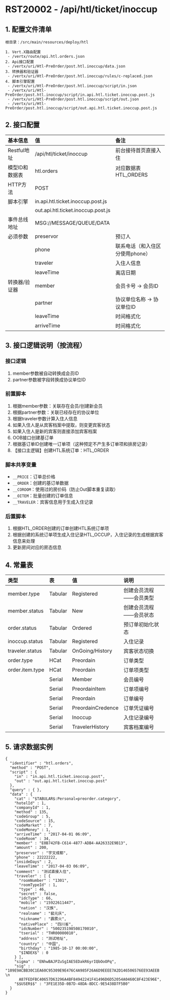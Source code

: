 # RST20002 - /api/htl/ticket/inoccup

## 1. 配置文件清单

```
根目录：/src/main/resources/deploy/htl

1. Vert.X路由配置
 - /vertx/route/api.htl.orders.json
2. Api接口配置
 - /vertx/uri/Htl-PreOrder/post.htl.inoccup/data.json
3. 转换器和验证器
 - /vertx/uri/Htl-PreOrder/post.htl.inoccup/rules/c-replaced.json
4. 脚本引擎配置
 - /vertx/uri/Htl-PreOrder/post.htl.inoccup/script/in.json
 - /vertx/uri/Htl-PreOrder/post.htl.inoccup/script/in.api.htl.ticket.inoccup.post.js
 - /vertx/uri/Htl-PreOrder/post.htl.inoccup/script/out.json
 - /vertx/uri/Htl-PreOrder/post.htl.inoccup/script/out.api.htl.ticket.inoccup.post.js
```

## 2. 接口配置

| 基本信息 | 值 | 备注 |
| :--- | :--- | :--- |
| Restful地址 | /api/htl/ticket/inoccup | 前台接待首页直接入住 |
| 模型ID和数据表 | htl.orders | 对应数据表HTL\_ORDERS |
| HTTP方法 | POST |  |
| 脚本引擎 | in.api.htl.ticket.inoccup.post.js |  |
|  | out.api.htl.ticket.inoccup.post.js |  |
| 事件总线地址 | MSG://MESSAGE/QUEUE/DATA |  |
| 必须参数 | preservor | 预订人 |
|  | phone | 联系电话（和入住区分使用phone） |
|  | traveler | 入住人信息 |
|  | leaveTime | 离店日期 |
| 转换器/验证器 | member | 会员卡号 -&gt; 会员ID |
|  | partner | 协议单位名称 -&gt; 协议单位ID |
|  | leaveTime | 时间格式化 |
|  | arriveTime | 时间格式化 |

## 3. 接口逻辑说明（按流程）

### 接口逻辑

1. member参数被自动转换成会员ID
2. partner参数被字段转换成协议单位ID

### 前置脚本

1. 根据member参数：关联存在会员/创建新会员
2. 根据partner参数：关联已经存在的协议单位
3. 根据traveler参数计算入住人信息
4. 如果入住人是从宾客档案中提取，则变更宾客状态
5. 如果入住人是新的宾客则直接添加宾客档案
6. OOB接口创建基订单
7. 根据基订单ID创建唯一订单项（这种预定不产生多订单项和排房记录）
8. 【接口主逻辑】创建HTL系统订单：HTL\_ORDER

### 脚本共享变量

* `__PRICE`：订单总价格
* `__ORDER`：创建的基订单数据
* `__COROOM`：使用过的房价码（防止Out脚本重复读取）
* `__OITEM`：批量创建的订单信息
* `__TRAVELER`：宾客信息用于生成入住记录

### 后置脚本

1. 根据HTL\_ORDER创建的订单创建HTL系统订单项
2. 根据创建的系统订单项生成入住记录HTL\_OCCUP，入住记录的生成根据宾客信息来处理
3. 更新房间对应的房态信息

## 4. 常量表

| 类型 | 表 | 值 | 说明 |
| :--- | :--- | :--- | :--- |
| member.type | Tabular | Registered | 创建会员流程——会员类型 |
| member.status | Tabular | New | 创建会员流程——会员状态 |
| order.status | Tabular | Ordered | 预订单初始化状态 |
| inoccup.status | Tabular | Registered | 入住记录 |
| traveler.status | Tabular | OnGoing/History | 宾客状态切换 |
| order.type | HCat | Preordain | 订单类型 |
| order.item.type | HCat | Preordain | 订单项类型 |
|  | Serial | Member | 会员编号 |
|  | Serial | PreordainItem | 订单项编号 |
|  | Serial | Preordain | 订单编号 |
|  | Serial | PreordainCredence | 订单凭证编号 |
|  | Serial | Inoccup | 入住记录编号 |
|  | Serial | TravelerHistory | 宾客档案编号 |

## 5. 请求数据实例

```
{
  "identifier" : "htl.orders",
  "method" : "POST",
  "script" : {
    "in" : "in.api.htl.ticket.inoccup.post",
    "out" : "out.api.htl.ticket.inoccup.post"
  },
  "query" : { },
  "data" : {
    "cat" : "$TABULAR$:Personal=preorder.category",
    "hotelId" : 1,
    "companyId" : 1,
    "method" : 135,
    "codeGroup" : 5,
    "codeSource" : 15,
    "codeMarket" : 7,
    "codeMoney" : 1,
    "arriveTime" : "2017-04-01 06:09",
    "codeRoom" : 34,
    "member" : "E0B742FB-C614-4877-ADB4-AA26332E9B13",
    "amount" : 200,
    "preservor" : "宇文成都",
    "phone" : 22222222,
    "insideDays" : 2,
    "leaveTime" : "2017-04-03 06:09",
    "comment" : "测试直接入住",
    "traveler" : [ {
      "roomNumber" : "1301",
      "roomTypeId" : 1,
      "type" : 46,
      "secret" : false,
      "idcType" : 66,
      "mobile" : "15922611447",
      "nation" : "汉族",
      "realname" : "裴元庆",
      "nickname" : "霹雳火",
      "nativePlace" : "四川省",
      "idcNumber" : "500235198508170010",
      "tserial" : "THR00000010",
      "address" : "测试地址",
      "country" : "中国",
      "birthday" : "1985-10-17 00:00:00",
      "$INDEX$" : 0
    } ],
    "sigma" : "ENhwBAJPZuSgIAE5EDakR6yrIQbOoOPq",
    "sig" : "109E9ACBB30C1EA60C95309E9E476C4A985F26A6D9EEEE7A2D146506576EE93AEEB \n 
      A87FEDFBC40657D63296A4BF84942241F41496D6D52054A0460C8F423E96E",
    "$$USER$$" : "3FE1E35D-0B7D-48DA-8DCC-9E5438D7F5B0"
  }
}
```




